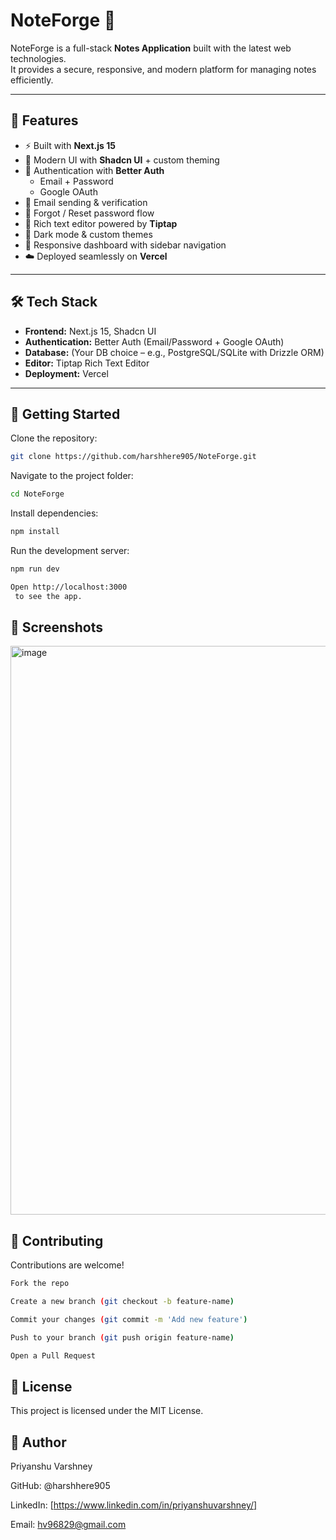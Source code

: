 # NoteForge 📝  

NoteForge is a full-stack **Notes Application** built with the latest web technologies.  
It provides a secure, responsive, and modern platform for managing notes efficiently.  

---

## 🚀 Features  

- ⚡ Built with **Next.js 15**  
- 🎨 Modern UI with **Shadcn UI** + custom theming  
- 🔐 Authentication with **Better Auth**  
  - Email + Password  
  - Google OAuth  
- 📧 Email sending & verification  
- 🔑 Forgot / Reset password flow  
- 📝 Rich text editor powered by **Tiptap**  
- 🌙 Dark mode & custom themes  
- 📂 Responsive dashboard with sidebar navigation  
- ☁️ Deployed seamlessly on **Vercel**  

---

## 🛠️ Tech Stack  

- **Frontend:** Next.js 15, Shadcn UI  
- **Authentication:** Better Auth (Email/Password + Google OAuth)  
- **Database:** (Your DB choice – e.g., PostgreSQL/SQLite with Drizzle ORM)  
- **Editor:** Tiptap Rich Text Editor  
- **Deployment:** Vercel  

---

## 📂 Getting Started  

Clone the repository:  
```bash
git clone https://github.com/harshhere905/NoteForge.git
```
Navigate to the project folder:
```bash
cd NoteForge
```

Install dependencies:
```bash
npm install
```

Run the development server:
```bash
npm run dev
```
``` bash
Open http://localhost:3000
 to see the app.
```

## 📸 Screenshots

<img width="1898" height="910" alt="image" src="https://github.com/user-attachments/assets/103849b6-ca26-452e-aa5a-5ef12240d972" />


## 🤝 Contributing

Contributions are welcome!
```bash
Fork the repo
```
```bash
Create a new branch (git checkout -b feature-name)
```
```bash
Commit your changes (git commit -m 'Add new feature')
```
```bash
Push to your branch (git push origin feature-name)
```
```bash
Open a Pull Request
```

## 📜 License

This project is licensed under the MIT License.

## 👤 Author

Priyanshu Varshney

GitHub: @harshhere905

LinkedIn: [https://www.linkedin.com/in/priyanshuvarshney/]

Email: hv96829@gmail.com
